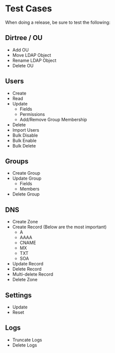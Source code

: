 # Test Cases

When doing a release, be sure to test the following:

## Dirtree / OU
* Add OU <pending>
* Move LDAP Object <pending>
* Rename LDAP Object <pending>
* Delete OU <pending>

## Users
* Create <pending>
* Read <pending>
* Update
	* Fields <pending>
	* Permissions <pending>
	* Add/Remove Group Membership <pending>
* Delete <pending>
* Import Users <pending>
* Bulk Disable <pending>
* Bulk Enable <pending>
* Bulk Delete <pending>

## Groups
* Create Group <pending>
* Update Group
	* Fields <pending>
	* Members <pending>
* Delete Group <pending>

## DNS
* Create Zone <pending>
* Create Record (Below are the most important)
	* A <pending>
	* AAAA <pending>
	* CNAME <pending>
	* MX <pending>
	* TXT <pending>
	* SOA <pending>
* Update Record <pending>
* Delete Record <pending>
* Multi-delete Record <pending>
* Delete Zone <pending>

## Settings
* Update <pending>
* Reset <pending>

## Logs
* Truncate Logs
* Delete Logs